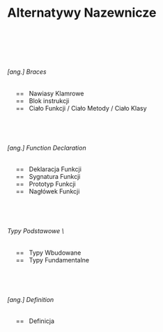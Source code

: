 # Alternatywy Nazewnicze

<br/>

&nbsp;
------------- 
###### [ang.] Braces
&nbsp;&nbsp;&nbsp;&nbsp; == &nbsp; Nawiasy Klamrowe \
&nbsp;&nbsp;&nbsp;&nbsp; == &nbsp; Blok instrukcji \
&nbsp;&nbsp;&nbsp;&nbsp; == &nbsp; Ciało Funkcji / Ciało Metody / Ciało Klasy


&nbsp;
------------- 
###### [ang.] Function Declaration
&nbsp;&nbsp;&nbsp;&nbsp; == &nbsp; Deklaracja Funkcji \
&nbsp;&nbsp;&nbsp;&nbsp; == &nbsp; Sygnatura Funkcji \
&nbsp;&nbsp;&nbsp;&nbsp; == &nbsp; Prototyp Funkcji \
&nbsp;&nbsp;&nbsp;&nbsp; == &nbsp; Nagłówek Funkcji 


&nbsp;
------------- 
###### Typy Podstawowe \
&nbsp;&nbsp;&nbsp;&nbsp; == &nbsp; Typy Wbudowane \
&nbsp;&nbsp;&nbsp;&nbsp; == &nbsp; Typy Fundamentalne


&nbsp;
------------- 
###### [ang.] Definition
&nbsp;&nbsp;&nbsp;&nbsp; == &nbsp; Definicja


<br/><br/>
